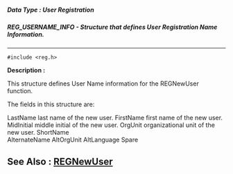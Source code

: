 ##### Data Type : User Registration
##### REG_USERNAME_INFO - Structure that defines User Registration Name Information.
---
```
#include <reg.h>
```
**Description :**

This structure defines User Name information for the REGNewUser function.

The fields in this structure are:

LastName  last name of the new user.
FirstName  first name of the new user.
MidInitial  middle initial of the new user.
OrgUnit  organizational unit of the new user.
ShortName  
AlternateName
AltOrgUnit
AltLanguage
Spare

**See Also :**
[REGNewUser](/reference/Func/REGNewUser)
---
